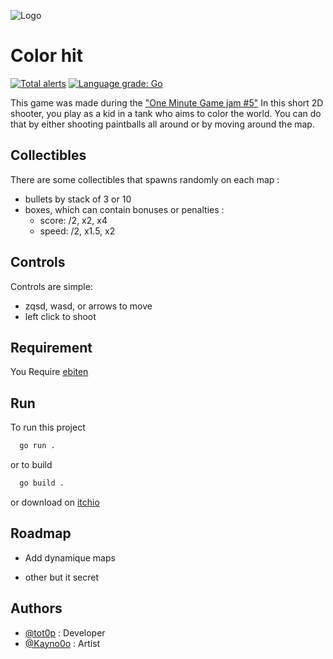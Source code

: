
![Logo](https://img.itch.zone/aW1nLzgwNzcxNjIucG5n/original/bMRdp3.png)


# Color hit

[![Total alerts](https://img.shields.io/lgtm/alerts/g/tot0p/ColorHit.svg?logo=lgtm&logoWidth=18)](https://lgtm.com/projects/g/tot0p/ColorHit/alerts/)
[![Language grade: Go](https://img.shields.io/lgtm/grade/go/g/tot0p/ColorHit.svg?logo=lgtm&logoWidth=18)](https://lgtm.com/projects/g/tot0p/ColorHit/context:go)

This game was made during the ["One Minute Game jam #5"](https://itch.io/jam/one-minute-game-jam-5)
In this short 2D shooter, you play as a kid in a tank who aims to color the world.
You can do that by either shooting paintballs all around or by moving around the map.
## Collectibles

There are some collectibles that spawns randomly on each map :
- bullets by stack of 3 or 10
- boxes, which can contain bonuses or penalties :
    - score: /2, x2, x4
    - speed: /2, x1.5, x2
##  Controls

Controls are simple:
- zqsd, wasd, or arrows to move
- left click to shoot
## Requirement

You Require [ebiten](https://ebiten.org/)
    
## Run

To run this project

```bash
  go run .
```

or to build

```bash
  go build .
```

or download on [itchio](https://kaynooo.itch.io/color-hit)
## Roadmap

- Add dynamique maps

- other but it secret


## Authors

- [@tot0p](https://www.github.com/tot0p) : Developer
- [@Kayno0o](https://github.com/Kayno0o) : Artist

